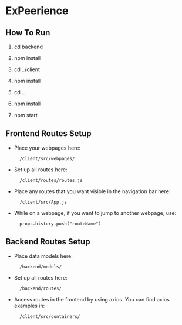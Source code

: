 
# ExPeerience

  

## How To Run

  

1. cd backend

2. npm install

3. cd ../client

4. npm install

5. cd ..

6. npm install

7. npm start

  
  

## Frontend Routes Setup

  

* Place your webpages here:

		/client/src/webpages/

* Set up all routes here:

		/client/routes/routes.js

* Place any routes that you want visible in the navigation bar here:

		/client/src/App.js

* While on a webpage, if you want to jump to another webpage, use:

		props.history.push("routeName")

  

## Backend Routes Setup

  

* Place data models here:

		/backend/models/

* Set up all routes here:

		/backend/routes/

* Access routes in the frontend by using axios. You can find axios examples in: 

		/client/src/containers/
